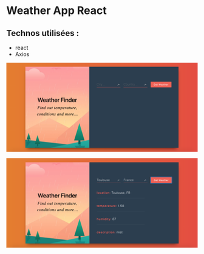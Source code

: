 # Weather App React

## Technos utilisées :
- react 
- Axios


![resultat](resultat.png)

![resultat](resultat2.png)
